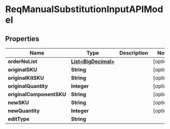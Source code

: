 
# ReqManualSubstitutionInputAPIModel

## Properties
Name | Type | Description | Notes
------------ | ------------- | ------------- | -------------
**orderNoList** | [**List&lt;BigDecimal&gt;**](BigDecimal.md) |  |  [optional]
**originalSKU** | **String** |  |  [optional]
**originalKitSKU** | **String** |  |  [optional]
**originalQuantity** | **Integer** |  |  [optional]
**originalComponentSKU** | **String** |  |  [optional]
**newSKU** | **String** |  |  [optional]
**newQuantity** | **Integer** |  |  [optional]
**editType** | **String** |  | 



